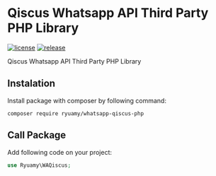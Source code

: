 # Qiscus Whatsapp API Third Party PHP Library

[![license](https://img.shields.io/packagist/l/ryuamy/whatsapp-qiscus-php?color=green)](https://packagist.org/packages/ryuamy/whatsapp-qiscus-php)
[![release](https://img.shields.io/github/v/release/ryuamy/whatsapp-qiscus-php?color=orange&include_prereleases)](https://packagist.org/packages/ryuamy/whatsapp-qiscus-php)

Qiscus Whatsapp API Third Party PHP Library



## Instalation
Install package with composer by following command:
```
composer require ryuamy/whatsapp-qiscus-php
```


## Call Package
Add following code on your project:
```php
use Ryuamy\WAQiscus;
```
